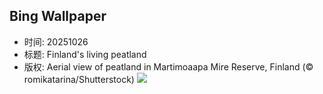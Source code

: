 ## Bing Wallpaper
- 时间: 20251026
- 标题: Finland's living peatland
- 版权: Aerial view of peatland in Martimoaapa Mire Reserve, Finland (© romikatarina/Shutterstock)
![](https://cn.bing.com/th?id=OHR.MartimoaapaFinland_EN-US3685817058_UHD.jpg&rf=LaDigue_UHD.jpg&pid=hp&w=3840&h=2160&rs=1&c=4)
